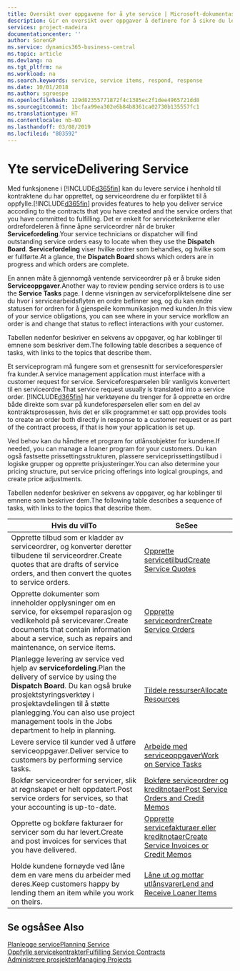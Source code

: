 ```yaml
---
title: Oversikt over oppgavene for å yte service | Microsoft-dokumentasjon
description: Gir en oversikt over oppgaver å definere for å sikre du leverer kvalitetsservice og lever oppfyller avtaler med kunder.
services: project-madeira
documentationcenter: ''
author: SorenGP
ms.service: dynamics365-business-central
ms.topic: article
ms.devlang: na
ms.tgt_pltfrm: na
ms.workload: na
ms.search.keywords: service, service items, respond, response
ms.date: 10/01/2018
ms.author: sgroespe
ms.openlocfilehash: 129d82355771872f4c1385ec2f1dee4965721dd8
ms.sourcegitcommit: 1bcfaa99ea302e6b84b8361ca02730b135557fc1
ms.translationtype: HT
ms.contentlocale: nb-NO
ms.lasthandoff: 03/08/2019
ms.locfileid: "803592"
---
```

# <a name="delivering-service"></a><span data-ttu-id="fd8fb-103">Yte service</span><span class="sxs-lookup"><span data-stu-id="fd8fb-103">Delivering Service</span></span>
<span data-ttu-id="fd8fb-104">Med funksjonene i [!INCLUDE[d365fin](includes/d365fin_md.md)] kan du levere service i henhold til kontraktene du har opprettet, og serviceordrene du er forpliktet til å oppfylle.</span><span class="sxs-lookup"><span data-stu-id="fd8fb-104">[!INCLUDE[d365fin](includes/d365fin_md.md)] provides features to help you deliver service according to the contracts that you have created and the service orders that you have committed to fulfilling.</span></span> <span data-ttu-id="fd8fb-105">Det er enkelt for serviceteknikerne eller ordrefordeleren å finne åpne serviceordrer når de bruker **Servicefordeling**.</span><span class="sxs-lookup"><span data-stu-id="fd8fb-105">Your service technicians or dispatcher will find outstanding service orders easy to locate when they use the **Dispatch Board**.</span></span> <span data-ttu-id="fd8fb-106">**Servicefordeling** viser hvilke ordrer som behandles, og hvilke som er fullførte.</span><span class="sxs-lookup"><span data-stu-id="fd8fb-106">At a glance, the **Dispatch Board** shows which orders are in progress and which orders are complete.</span></span>  
  
<span data-ttu-id="fd8fb-107">En annen måte å gjennomgå ventende serviceordrer på er å bruke siden **Serviceoppgaver**.</span><span class="sxs-lookup"><span data-stu-id="fd8fb-107">Another way to review pending service orders is to use the **Service Tasks** page.</span></span> <span data-ttu-id="fd8fb-108">I denne visningen av serviceforpliktelsene dine ser du hvor i servicearbeidsflyten en ordre befinner seg, og du kan endre statusen for ordren for å gjenspeile kommunikasjon med kunden.</span><span class="sxs-lookup"><span data-stu-id="fd8fb-108">In this view of your service obligations, you can see where in your service workflow an order is and change that status to reflect interactions with your customer.</span></span>  
  
<span data-ttu-id="fd8fb-109">Tabellen nedenfor beskriver en sekvens av oppgaver, og har koblinger til emnene som beskriver dem.</span><span class="sxs-lookup"><span data-stu-id="fd8fb-109">The following table describes a sequence of tasks, with links to the topics that describe them.</span></span>   

<span data-ttu-id="fd8fb-110">Et serviceprogram må fungere som et grensesnitt for serviceforespørsler fra kunder.</span><span class="sxs-lookup"><span data-stu-id="fd8fb-110">A service management application must interface with a customer request for service.</span></span> <span data-ttu-id="fd8fb-111">Serviceforespørselen blir vanligvis konvertert til en serviceordre.</span><span class="sxs-lookup"><span data-stu-id="fd8fb-111">That service request usually is translated into a service order.</span></span> [!INCLUDE[d365fin](includes/d365fin_md.md)] <span data-ttu-id="fd8fb-112">har verktøyene du trenger for å opprette en ordre både direkte som svar på kundeforespørselen eller som en del av kontraktsprosessen, hvis det er slik programmet er satt opp.</span><span class="sxs-lookup"><span data-stu-id="fd8fb-112">provides tools to create an order both directly in response to a customer request or as part of the contract process, if that is how your application is set up.</span></span>  
  
<span data-ttu-id="fd8fb-113">Ved behov kan du håndtere et program for utlånsobjekter for kundene.</span><span class="sxs-lookup"><span data-stu-id="fd8fb-113">If needed, you can manage a loaner program for your customers.</span></span> <span data-ttu-id="fd8fb-114">Du kan også fastsette prissettingsstrukturen, plassere serviceprissettingstilbud i logiske grupper og opprette prisjusteringer.</span><span class="sxs-lookup"><span data-stu-id="fd8fb-114">You can also determine your pricing structure, put service pricing offerings into logical groupings, and create price adjustments.</span></span>  
  
<span data-ttu-id="fd8fb-115">Tabellen nedenfor beskriver en sekvens av oppgaver, og har koblinger til emnene som beskriver dem.</span><span class="sxs-lookup"><span data-stu-id="fd8fb-115">The following table describes a sequence of tasks, with links to the topics that describe them.</span></span>   
  
|<span data-ttu-id="fd8fb-116">**Hvis du vil**</span><span class="sxs-lookup"><span data-stu-id="fd8fb-116">**To**</span></span>|<span data-ttu-id="fd8fb-117">**Se**</span><span class="sxs-lookup"><span data-stu-id="fd8fb-117">**See**</span></span>|  
|------------|-------------|  
|<span data-ttu-id="fd8fb-118">Opprette tilbud som er kladder av serviceordrer, og konverter deretter tilbudene til serviceordrer.</span><span class="sxs-lookup"><span data-stu-id="fd8fb-118">Create quotes that are drafts of service orders, and then convert the quotes to service orders.</span></span>|[<span data-ttu-id="fd8fb-119">Opprette servicetilbud</span><span class="sxs-lookup"><span data-stu-id="fd8fb-119">Create Service Quotes</span></span>](service-how-to-create-service-quotes.md)|
|<span data-ttu-id="fd8fb-120">Opprette dokumenter som inneholder opplysninger om en service, for eksempel reparasjon og vedlikehold på servicevarer.</span><span class="sxs-lookup"><span data-stu-id="fd8fb-120">Create documents that contain information about a service, such as repairs and maintenance, on service items.</span></span>|[<span data-ttu-id="fd8fb-121">Opprette serviceordrer</span><span class="sxs-lookup"><span data-stu-id="fd8fb-121">Create Service Orders</span></span>](service-how-to-create-service-orders.md)|
|<span data-ttu-id="fd8fb-122">Planlegge levering av service ved hjelp av **servicefordeling**.</span><span class="sxs-lookup"><span data-stu-id="fd8fb-122">Plan the delivery of service by using the **Dispatch Board**.</span></span> <span data-ttu-id="fd8fb-123">Du kan også bruke prosjektstyringsverktøy i prosjektavdelingen til å støtte planlegging.</span><span class="sxs-lookup"><span data-stu-id="fd8fb-123">You can also use project management tools in the Jobs department to help in planning.</span></span>|[<span data-ttu-id="fd8fb-124">Tildele ressurser</span><span class="sxs-lookup"><span data-stu-id="fd8fb-124">Allocate Resources</span></span>](service-how-to-allocate-resources.md)|  
|<span data-ttu-id="fd8fb-125">Levere service til kunder ved å utføre serviceoppgaver.</span><span class="sxs-lookup"><span data-stu-id="fd8fb-125">Deliver service to customers by performing service tasks.</span></span>|[<span data-ttu-id="fd8fb-126">Arbeide med serviceoppgaver</span><span class="sxs-lookup"><span data-stu-id="fd8fb-126">Work on Service Tasks</span></span>](service-how-to-work-on-service-tasks.md)|  
|<span data-ttu-id="fd8fb-127">Bokfør serviceordrer for servicer, slik at regnskapet er helt oppdatert.</span><span class="sxs-lookup"><span data-stu-id="fd8fb-127">Post service orders for services, so that your accounting is up-to-date.</span></span>|[<span data-ttu-id="fd8fb-128">Bokføre serviceordrer og kreditnotaer</span><span class="sxs-lookup"><span data-stu-id="fd8fb-128">Post Service Orders and Credit Memos</span></span>](service-how-to-post-service-orders.md)|  
|<span data-ttu-id="fd8fb-129">Opprette og bokføre fakturaer for servicer som du har levert.</span><span class="sxs-lookup"><span data-stu-id="fd8fb-129">Create and post invoices for services that you have delivered.</span></span>|[<span data-ttu-id="fd8fb-130">Opprette servicefakturaer eller kreditnotaer</span><span class="sxs-lookup"><span data-stu-id="fd8fb-130">Create Service Invoices or Credit Memos</span></span>](service-how-create-invoices.md)|  
|<span data-ttu-id="fd8fb-131">Holde kundene fornøyde ved låne dem en vare mens du arbeider med deres.</span><span class="sxs-lookup"><span data-stu-id="fd8fb-131">Keep customers happy by lending them an item while you work on theirs.</span></span>| [<span data-ttu-id="fd8fb-132">Låne ut og mottar utlånsvarer</span><span class="sxs-lookup"><span data-stu-id="fd8fb-132">Lend and Receive Loaner Items</span></span>](service-how-to-lend-receive-loaners.md)|
  
## <a name="see-also"></a><span data-ttu-id="fd8fb-133">Se også</span><span class="sxs-lookup"><span data-stu-id="fd8fb-133">See Also</span></span>  
[<span data-ttu-id="fd8fb-134">Planlegge service</span><span class="sxs-lookup"><span data-stu-id="fd8fb-134">Planning Service</span></span>](service-plan-service.md)  
[<span data-ttu-id="fd8fb-135">Oppfylle servicekontrakter</span><span class="sxs-lookup"><span data-stu-id="fd8fb-135">Fulfilling Service Contracts</span></span>](service-fulfill-service-contracts.md)  
[<span data-ttu-id="fd8fb-136">Administrere prosjekter</span><span class="sxs-lookup"><span data-stu-id="fd8fb-136">Managing Projects</span></span>](projects-manage-projects.md)  
